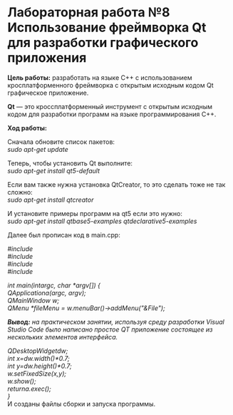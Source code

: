 # Лабораторная работа №8  Использование фреймворка Qt для разработки графического приложения
<b>Цель работы:</b> разработать на языке C++ с использованием кросплатформенного фреймворка с открытым исходным кодом Qt графическое приложение.<p>

<b>Qt</b> — это кроссплатформенный инструмент с открытым исходным кодом для разработки программ на языке программирования С++.<p>

<b>Ход работы:</b><p>
Сначала обновите список пакетов:<br>
<i>sudo apt-get update</i><br>

Теперь, чтобы установить Qt выполните:<br>
<i>sudo apt-get install qt5-default</i><br>

Если вам также нужна установка QtCreator, то это сделать тоже не так сложно:<br>
<i>sudo apt-get install qtcreator</i><br>

И установите примеры программ на qt5 если это нужно:<br>
<i>sudo apt-get install qtbase5-examples qtdeclarative5-examples</i><br><p>

Далее был прописан код в main.cpp:<br>

<i>
#include <QApplication><br>
#include <QMainWindow><br>
#include <QDesktopWidget><br>
#include <QMenuBar><br>

int main(intargc, char *argv[])
{<br>
QApplicationa(argc, argv);<br>
QMainWindow w;<br>
QMenu *fileMenu = w.menuBar()->addMenu("&File");<br>

QDesktopWidgetdw;<br>
int x=dw.width()*0.7;<br>
int y=dw.height()*0.7;<br>
w.setFixedSize(x,y);<br>
w.show();<br>
returna.exec();<br>
}<br>
</i>
И созданы файлы сборки и запуска программы.<p>
<b>Вывод:</b> на практическом занятии, используя среду разработки Visual Studio Code было написано простое QT приложение состоящее из нескольких элементов интерфейса.